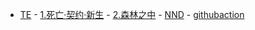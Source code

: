 * [TE]()
          - [1.死亡·契约·新生](/TE/1.死亡·契约·新生.md)
          - [2.森林之中](/TE/2.森林之中.md)
          - [NND](/TE/NND.md)
          - [githubaction](/TE/githubaction.md)

